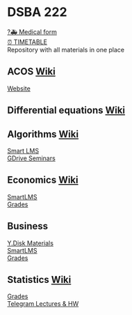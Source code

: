 # DSBA 222
[?🚑 Medical form]()  
[⏰ TIMETABLE](https://docs.google.com/spreadsheets/d/1ylzvoNdYh5TKr248rEWiGCvcLcuvDnDBQjep4i1x9cU/edit#gid=315038514)  
Repository with all materials in one place  

## ACOS [Wiki](http://wiki.cs.hse.ru/ACOS_DSBA_2023/24)

[Website](https://andrewt0301.github.io/hse-acos-course/)  

## Differential equations [Wiki](http://wiki.cs.hse.ru/Differential_Equations_2023/24)   

## Algorithms [Wiki](http://wiki.cs.hse.ru/Algorithms_and_Data_Structures_DSBA_2023/24)

[Smart LMS](https://edu.hse.ru/course/view.php?id=175315)  
[GDrive Seminars](https://drive.google.com/drive/folders/1ccoW2pfOuE-RYlJJWIAjRw0IJlVHG4gT)  

## Economics [Wiki](http://wiki.cs.hse.ru/index.php?title=Introduction_to_Micro_and_Macroeconomics_DSBA_2022/2023&action=edit&redlink=1)

[SmartLMS](https://edu.hse.ru/course/view.php?id=167280)  
[Grades](https://docs.google.com/spreadsheets/d/e/2PACX-1vTySucsctPW0NM3CQDrBbSp6hhuiEia1nmwqe1HZ5NV3BLXGWJejv6pwDwTbCV9VJMQ3Zq5mgk8pOoR/pubhtml?gid=296458433&amp;single=true)  

## Business

[Y.Disk Materials](https://disk.yandex.ru/d/Mgyue8cQRWDBlg)  
[SmartLMS](https://edu.hse.ru/course/view.php?id=167283)  
[Grades](https://docs.google.com/spreadsheets/d/1bLX437VCNwq4kM31CAAPJT8fhJ1LmP4QEht4wZb2e1g/edit?usp=sharing)

## Statistics [Wiki](http://wiki.cs.hse.ru/Probability_and_Statistics_(DSBA)_2023/24)  

[Grades](https://docs.google.com/spreadsheets/d/10kpnQq2oXg-0iMR7s4KBvbWCcoJhZqg-FFTkE9IV0eU/edit#gid=0)  
[Telegram Lectures & HW](https://t.me/stathard2023)  
